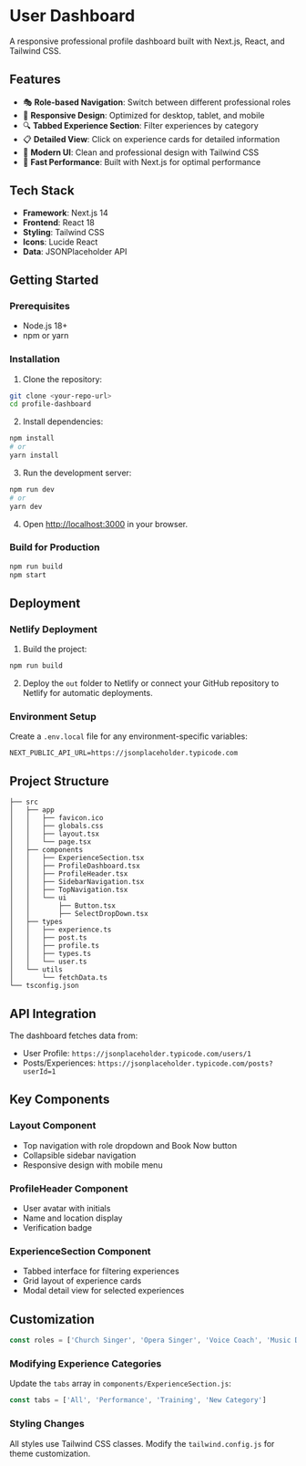 # User Dashboard

A responsive professional profile dashboard built with Next.js, React, and Tailwind CSS.

## Features

- 🎭 **Role-based Navigation**: Switch between different professional roles
- 📱 **Responsive Design**: Optimized for desktop, tablet, and mobile
- 🔍 **Tabbed Experience Section**: Filter experiences by category
- 📋 **Detailed View**: Click on experience cards for detailed information
- 🎨 **Modern UI**: Clean and professional design with Tailwind CSS
- 🚀 **Fast Performance**: Built with Next.js for optimal performance

## Tech Stack

- **Framework**: Next.js 14
- **Frontend**: React 18
- **Styling**: Tailwind CSS
- **Icons**: Lucide React
- **Data**: JSONPlaceholder API

## Getting Started

### Prerequisites

- Node.js 18+ 
- npm or yarn

### Installation

1. Clone the repository:
```bash
git clone <your-repo-url>
cd profile-dashboard
```

2. Install dependencies:
```bash
npm install
# or
yarn install
```

3. Run the development server:
```bash
npm run dev
# or
yarn dev
```

4. Open [http://localhost:3000](http://localhost:3000) in your browser.

### Build for Production

```bash
npm run build
npm start
```

## Deployment

### Netlify Deployment

1. Build the project:
```bash
npm run build
```

2. Deploy the `out` folder to Netlify or connect your GitHub repository to Netlify for automatic deployments.

### Environment Setup

Create a `.env.local` file for any environment-specific variables:

```env
NEXT_PUBLIC_API_URL=https://jsonplaceholder.typicode.com
```

## Project Structure

```
├── src
│   ├── app
│   │   ├── favicon.ico
│   │   ├── globals.css
│   │   ├── layout.tsx
│   │   └── page.tsx
│   ├── components
│   │   ├── ExperienceSection.tsx
│   │   ├── ProfileDashboard.tsx
│   │   ├── ProfileHeader.tsx
│   │   ├── SidebarNavigation.tsx
│   │   ├── TopNavigation.tsx
│   │   └── ui
│   │       ├── Button.tsx
│   │       ├── SelectDropDown.tsx
│   ├── types
│   │   ├── experience.ts
│   │   ├── post.ts
│   │   ├── profile.ts
│   │   ├── types.ts
│   │   └── user.ts
│   └── utils
│       └── fetchData.ts
└── tsconfig.json
```

## API Integration

The dashboard fetches data from:
- User Profile: `https://jsonplaceholder.typicode.com/users/1`
- Posts/Experiences: `https://jsonplaceholder.typicode.com/posts?userId=1`

## Key Components

### Layout Component
- Top navigation with role dropdown and Book Now button
- Collapsible sidebar navigation
- Responsive design with mobile menu

### ProfileHeader Component  
- User avatar with initials
- Name and location display
- Verification badge

### ExperienceSection Component
- Tabbed interface for filtering experiences
- Grid layout of experience cards
- Modal detail view for selected experiences

## Customization


```javascript
const roles = ['Church Singer', 'Opera Singer', 'Voice Coach', 'Music Director', 'New Role']
```

### Modifying Experience Categories
Update the `tabs` array in `components/ExperienceSection.js`:

```javascript
const tabs = ['All', 'Performance', 'Training', 'New Category']
```

### Styling Changes
All styles use Tailwind CSS classes. Modify the `tailwind.config.js` for theme customization.
